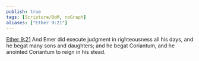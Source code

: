 ```yaml
---
publish: true
tags: [Scripture/BoM, noGraph]
aliases: ["Ether 9:21"]
---
```

[Ether 9:21](https://churchofjesuschrist.org/study/scriptures/bofm/ether/9?lang=eng&id=p21#p21) And Emer did execute judgment in righteousness all his days, and he begat many sons and daughters; and he begat Coriantum, and he anointed Coriantum to reign in his stead.
